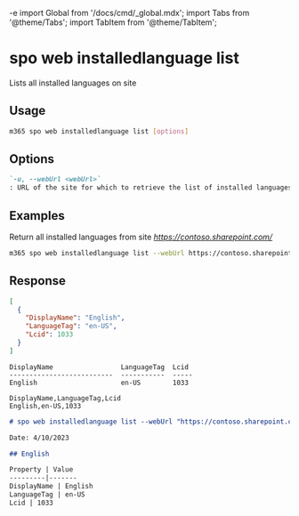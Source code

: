 -e <!-- DISCLAIMER: All secrets, passwords, and sensitive values in this document are examples only and not real credentials. -->
import Global from '/docs/cmd/_global.mdx';
import Tabs from '@theme/Tabs';
import TabItem from '@theme/TabItem';

# spo web installedlanguage list

Lists all installed languages on site

## Usage

```sh
m365 spo web installedlanguage list [options]
```

## Options

```md definition-list
`-u, --webUrl <webUrl>`
: URL of the site for which to retrieve the list of installed languages
```

<Global />

## Examples

Return all installed languages from site _https://contoso.sharepoint.com/_

```sh
m365 spo web installedlanguage list --webUrl https://contoso.sharepoint.com
```

## Response

<Tabs>
  <TabItem value="JSON">

  ```json
  [ 
    {
      "DisplayName": "English",
      "LanguageTag": "en-US",
      "Lcid": 1033
    }
  ]
  ```

  </TabItem>
  <TabItem value="Text">

  ```text
  DisplayName                 LanguageTag  Lcid
  --------------------------  -----------  -----
  English                     en-US        1033
  ```

  </TabItem>
  <TabItem value="CSV">

  ```csv
  DisplayName,LanguageTag,Lcid
  English,en-US,1033
  ```

  </TabItem>
  <TabItem value="Markdown">

  ```md
  # spo web installedlanguage list --webUrl "https://contoso.sharepoint.com"

  Date: 4/10/2023

  ## English

  Property | Value
  ---------|-------
  DisplayName | English
  LanguageTag | en-US
  Lcid | 1033   
  ```

  </TabItem>
</Tabs>

